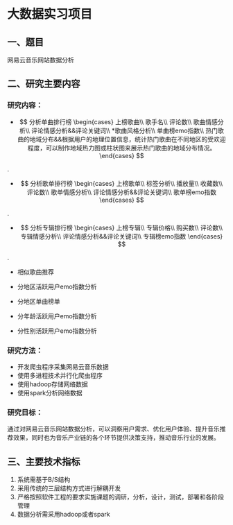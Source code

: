 # 大数据实习项目

## 一、题目

网易云音乐网站数据分析

## 二、研究主要内容

### 研究内容：

- $$
  分析单曲排行榜
  \begin{cases}
  上榜歌曲\\
  歌手名\\
  评论数\\
  歌曲情感分析\\
  评论情感分析&&评论关键词\\
  *歌曲风格分析\\
  单曲榜emo指数\\
  热门歌曲的地域分布&&根据用户的地理位置信息，统计热门歌曲在不同地区的受欢迎程度，可以制作地域热力图或柱状图来展示热门歌曲的地域分布情况。
  \end{cases}
  $$

.

- $$
  分析歌单排行榜
  \begin{cases}
  上榜歌单\\
  标签分析\\
  播放量\\
  收藏数\\
  评论数\\
  歌单情感分析\\
  评论情感分析&&评论关键词\\
  歌单榜emo指数
  \end{cases}
  $$

.

- $$
  分析专辑排行榜
  \begin{cases}
  上榜专辑\\
  专辑价格\\
  购买数\\
  评论数\\
  专辑情感分析\\
  评论情感分析&&评论关键词\\
  专辑榜emo指数
  \end{cases}
  $$

.

- 相似歌曲推荐

- 分地区活跃用户emo指数分析

- 分地区单曲榜单

- 分年龄活跃用户emo指数分析

- 分性别活跃用户emo指数分析

### 研究方法：

- 开发爬虫程序采集网易云音乐数据
- 使用多进程技术并行化爬虫程序
- 使用hadoop存储网络数据
- 使用spark分析网络数据

### 研究目标：

通过对网易云音乐网站数据分析，可以洞察用户需求、优化用户体验、提升音乐推荐效果，同时也为音乐产业链的各个环节提供决策支持，推动音乐行业的发展。

## 三、主要技术指标

1. 系统需基于B/S结构
2. 采用传统的三层结构方式进行解耦开发
3. 严格按照软件工程的要求实施课题的调研，分析，设计，测试，部署和各阶段管理
4. 数据分析需采用hadoop或者spark